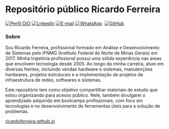 # Repositório público Ricardo Ferreira

[![Perfil DIO](https://img.shields.io/badge/-Meu%20Perfil%20na%20DIO-0077B5?style=for-the-badge&logo=gitbook&logoColor=white)](https://www.dio.me/users/ricardoferreirasilva_ads)
[![LinkedIn](https://img.shields.io/badge/linkedin-%230077B5.svg?style=for-the-badge&logo=linkedin&logoColor=white)](https://www.linkedin.com/in/ricardo-ferreira-9691704a)
[![E-mail](https://img.shields.io/badge/-Email-0077B5?style=for-the-badge&logo=microsoft-outlook&logoColor=white)](ricardoferreirasilva.ads@gmail.com)
[![WhatsApp](https://img.shields.io/badge/WhatsApp-0077B5?style=for-the-badge&logo=whatsapp&logoColor=white)](https://wa.me/+5533988227205)  
[![GitHub](https://img.shields.io/badge/GitHub-0077B5?style=for-the-badge&logo=github&logoColor=white)](https://github.com/ricardoferreira-ads)

### Sobre

Sou Ricardo Ferreira, profissional formado em Análise e Desenvolvimento de Sistemas pelo IFNMG (Instituto Federal do Norte de Minas Gerais) em 2017. Minha trajetória profissional possui uma sólida experiência nas areas que envolvem tecnologia desde 2005. Ao longo da minha carreira, atuei em diversas frentes, incluindo vendas hardware e sistemas, manutenções hardwares, projetos estruturais e a implementação de projetos de infraestrutura de redes, softwares e sistemas.

Este repositório tem como objetivo compartilhar materiais de estudo que estou organizando para acesso público. Nele, também divulgarei o aprendizado adquirido em bootcamps profissionais, com foco em tecnologias e no desenvolvimento de ferramentas úteis para a solução de problemas.

<a href="https://github.com/ricardoferreira-ads">ricardoferreira.github.io</a>
